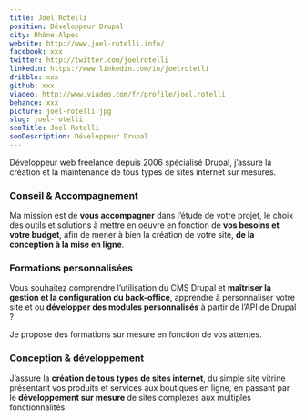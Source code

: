 ```yaml
---
title: Joel Rotelli
position: Développeur Drupal
city: Rhône-Alpes
website: http://www.joel-rotelli.info/
facebook: xxx
twitter: http://twitter.com/joelrotelli
linkedin: https://www.linkedin.com/in/joelrotelli
dribble: xxx
github: xxx
viadeo: http://www.viadeo.com/fr/profile/joel.rotelli
behance: xxx
picture: joel-rotelli.jpg
slug: joel-rotelli
seoTitle: Joel Rotelli
seoDescription: Développeur Drupal
---
```


Développeur web freelance depuis 2006 spécialisé Drupal, j’assure la création et la maintenance de tous types de sites internet sur mesures.

### Conseil & Accompagnement

Ma mission est de **vous accompagner** dans l’étude de votre projet, le choix des outils et solutions à mettre en oeuvre en fonction de **vos besoins et votre budget**, afin de mener à bien la création de votre site, **de la conception à la mise en ligne**.

### Formations personnalisées

Vous souhaitez comprendre l’utilisation du CMS Drupal et **maîtriser la gestion et la configuration du back-office**, apprendre à personnaliser votre site et ou **développer des modules personnalisés** à partir de l’API de Drupal ?

Je propose des formations sur mesure en fonction de vos attentes.

### Conception & développement

J’assure la **création de tous types de sites internet**, du simple site vitrine présentant vos produits et services aux boutiques en ligne, en passant par le **développement sur mesure** de sites complexes aux multiples fonctionnalités.
